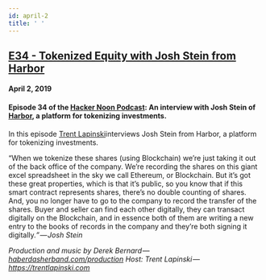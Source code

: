 ```yaml
---
id: april-2
title: ' '
---
```


<h2><a href="https://podcast.hackernoon.com/e/josh-stein/">E34 - Tokenized Equity with Josh Stein from Harbor</a></h2>
<h4>April 2, 2019</h4>

<h4><strong>Episode 34 of the <a href="https://podcast.hackernoon.com/">Hacker Noon Podcast</a>: An interview with Josh Stein of <a href="https://harbor.com/">Harbor</a>, a platform for tokenizing investments.</strong></h4>

<p>
In this episode <a href="https://medium.com/@trentlapinski">Trent Lapinski</a>interviews Josh Stein from Harbor, a platform for tokenizing investments.
</p>
<p>
“When we tokenize these shares (using Blockchain) we’re just taking it out of the back office of the company. We’re recording the shares on this giant excel spreadsheet in the sky we call Ethereum, or Blockchain. But it’s got these great properties, which is that it’s public, so you know that if this smart contract represents shares, there’s no double counting of shares. And, you no longer have to go to the company to record the transfer of the shares. Buyer and seller can find each other digitally, they can transact digitally on the Blockchain, and in essence both of them are writing a new entry to the books of records in the company and they’re both signing it digitally.<em>” — Josh Stein</em>
</p>
<em>Production and music by Derek Bernard — <a href="http://haberdasherband.com/production?fbclid=IwAR2d8t0cNGHRm1ajmUNWKZ-TMUMawREhvIHSy54LKcOElf7v_TOvkAjZ78Y">haberdasherband.com/production</a></em>
<em>Host: Trent Lapinski —  <a href="https://trentlapinski.com/">https://trentlapinski.com</a></em>